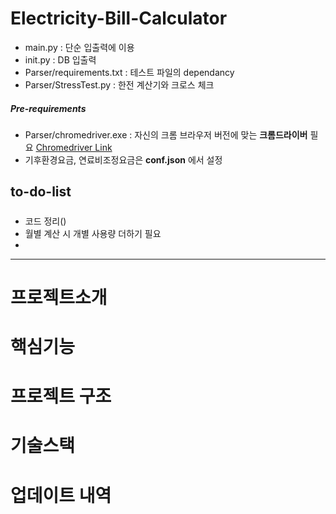 # Electricity-Bill-Calculator
* main.py : 단순 입출력에 이용
* init.py : DB 입출력
* Parser/requirements.txt : 테스트 파일의 dependancy
* Parser/StressTest.py : 한전 계산기와 크로스 체크

##### Pre-requirements
* Parser/chromedriver.exe : 자신의 크롬 브라우저 버전에 맞는 **크롬드라이버** 필요 [Chromedriver Link](https://chromedriver.chromium.org/downloads)
* 기후환경요금, 연료비조정요금은 **conf.json** 에서 설정

## to-do-list
#####
* 코드 정리()
* 월별 계산 시  개별 사용량 더하기 필요
* 

<hr>

# 프로젝트소개

# 핵심기능

# 프로젝트 구조

# 기술스택

# 업데이트 내역
